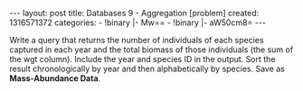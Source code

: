--- layout: post title: Databases 9 - Aggregation [problem] created:
1316571372 categories: - !binary |- Mw== - !binary |- aW50cm8= ---

Write a query that returns the number of individuals of each species
captured in each year and the total biomass of those individuals (the
sum of the wgt column). Include the year and species ID in the output.
Sort the result chronologically by year and then alphabetically by
species. Save as **Mass-Abundance Data**.
